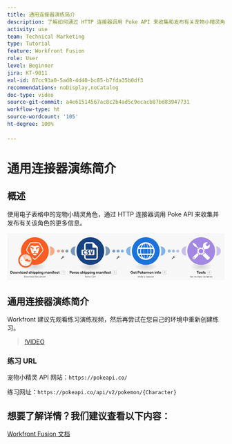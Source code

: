 ```yaml
---
title: 通用连接器演练简介
description: 了解如何通过 HTTP 连接器调用 Poke API 来收集和发布有关宠物小精灵角色的信息，一切尽在  [!DNL Adobe Workfront Fusion]。
activity: use
team: Technical Marketing
type: Tutorial
feature: Workfront Fusion
role: User
level: Beginner
jira: KT-9011
exl-id: 87cc93a0-5ad8-4d40-bc85-b7fda35b0df3
recommendations: noDisplay,noCatalog
doc-type: video
source-git-commit: a4e61514567ac8c2b4ad5c9ecacb87bd83947731
workflow-type: ht
source-wordcount: '105'
ht-degree: 100%

---
```


# 通用连接器演练简介

## 概述

使用电子表格中的宠物小精灵角色，通过 HTTP 连接器调用 Poke API 来收集并发布有关该角色的更多信息。

![Fusion 场景的图像](assets/universal-connectors-and-routing-1.png)

## 通用连接器演练简介

Workfront 建议先观看练习演练视频，然后再尝试在您自己的环境中重新创建练习。

>[!VIDEO](https://video.tv.adobe.com/v/335270/?quality=12&learn=on)

### 练习 URL

宠物小精灵 API 网站：`https://pokeapi.co/`

练习网址：`https://pokeapi.co/api/v2/pokemon/{Character}`


## 想要了解详情？我们建议查看以下内容：

[Workfront Fusion 文档](https://experienceleague.adobe.com/docs/workfront/using/adobe-workfront-fusion/workfront-fusion-2.html?lang=zh-Hans)
